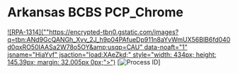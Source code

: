 # Arkansas BCBS PCP_Chrome

[![RPA-1314](""https://encrypted-tbn0.gstatic.com/images?q=tbn:ANd9GcQANGh_Xvv_2J_h9p04PAfueDp911n8aYvWmUX56BlB6fd040d0qxRO50IAASa2W78o5OY&amp;usqp=CAU" data-noaft="1" jsname="HiaYvf" jsaction="load:XAeZkd;" style="width: 434px; height: 145.39px; margin: 32.005px 0px;">")](https://jira.ssnc.global/browse/RPA-1314)
[![Process ID](https://upload.wikimedia.org/wikipedia/commons/thumb/b/b3/Connecticut_Highway_196.svg?sanitize=true)]
